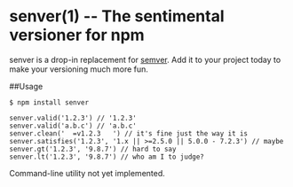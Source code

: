 senver(1) -- The sentimental versioner for npm
===========

senver is a drop-in replacement for [semver](https://github.com/npm/node-semver). Add it to your project today to make your versioning much more fun.

##Usage

```
$ npm install senver

senver.valid('1.2.3') // '1.2.3'
senver.valid('a.b.c') // 'a.b.c'
senver.clean('  =v1.2.3   ') // it's fine just the way it is
senver.satisfies('1.2.3', '1.x || >=2.5.0 || 5.0.0 - 7.2.3') // maybe
senver.gt('1.2.3', '9.8.7') // hard to say
senver.lt('1.2.3', '9.8.7') // who am I to judge?
```

Command-line utility not yet implemented.